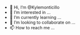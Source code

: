 - 👋 Hi, I’m @Kylemonticillo
- 👀 I’m interested in ...
- 🌱 I’m currently learning ...
- 💞️ I’m looking to collaborate on ...
- 📫 How to reach me ...

<!---
Kylemonticillo/Kylemonticillo is a ✨ special ✨ repository because its `README.md` (this file) appears on your GitHub profile.
You can click the Preview link to take a look at your changes.
--->
